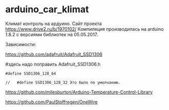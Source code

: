 # arduino_car_klimat
Климат контроль на ардуино.
Сайт проекта https://www.drive2.ru/b/1970102/
Компиляция производилась на arduino 1.8.2 c версиями библиотек на 05.05.2017.

Зависимости:

https://github.com/adafruit/Adafruit_SSD1306 

#здесь надо поправить Adafruit_SSD1306.h

	#define SSD1306_128_64

	//   #define SSD1306_128_32 Это было по умолчанию.

https://github.com/milesburton/Arduino-Temperature-Control-Library

https://github.com/PaulStoffregen/OneWire

